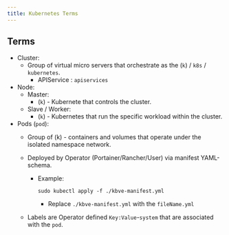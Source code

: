```yaml
---
title: Kubernetes Terms
---
```



## Terms

- Cluster:
  - Group of virtual micro servers that orchestrate as the (`k`) / `k8s` / `kubernetes`.
    - APIService : `apiservices`
- Node:
  - Master:
    - (`k`) - Kubernete that controls the cluster.
  - Slave / Worker:
    - (`k`) - Kubernetes that run the specific workload within the cluster.
- Pods (`pod`):
  - Group of (k) - containers and volumes that operate under the isolated namespace network.
  - Deployed by Operator (Portainer/Rancher/User) via manifest YAML-schema.
    - Example:

      ```shell
      sudo kubectl apply -f ./kbve-manifest.yml
      ```

      - Replace `./kbve-manifest.yml` with the `fileName.yml`

  - Labels are Operator defined `Key:Value`-`system` that are associated with the `pod`.
